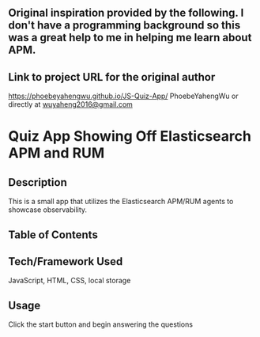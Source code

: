 ## Original inspiration provided by the following.  I don't have a programming background so this was a great help to me in helping me learn about APM.
## Link to project URL for the original author
https://phoebeyahengwu.github.io/JS-Quiz-App/
PhoebeYahengWu or directly at wuyaheng2016@gmail.com

# Quiz App Showing Off Elasticsearch APM and RUM

## Description
This is a small app that utilizes the Elasticsearch APM/RUM agents to showcase observability.

## Table of Contents


## Tech/Framework Used
JavaScript, HTML, CSS, local storage


## Usage
Click the start button and begin answering the questions



